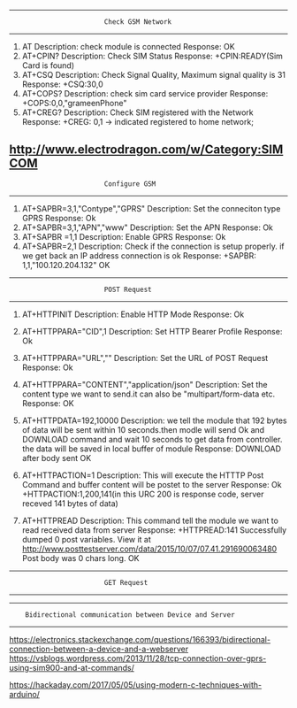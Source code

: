 ---------------------------------------------------------------------
							Check GSM Network
---------------------------------------------------------------------
1.  AT
	Description: check module is connected
	Response: OK
2.  AT+CPIN? 
	Description: Check SIM Status
	Response: +CPIN:READY(Sim Card is found)
3. AT+CSQ
	Description: Check Signal Quality, Maximum signal quality is 31
	Response: +CSQ:30,0
4.  AT+COPS?
	Description: check sim card service provider
	Response: +COPS:0,0,"grameenPhone"
5.  AT+CREG?
	Description: Check SIM registered with the Network
	Response: +CREG: 0,1 -> indicated registered to home network;

http://www.electrodragon.com/w/Category:SIMCOM
---------------------------------------------------------------------
							Configure GSM
---------------------------------------------------------------------
1. AT+SAPBR=3,1,"Contype","GPRS"
	Description: Set the conneciton type GPRS
	Response: Ok
2. AT+SAPBR=3,1,"APN","www"
	Description: Set the APN
	Response: Ok
3. AT+SAPBR =1,1
	Description: Enable GPRS
	Response: Ok
4. AT+SAPBR=2,1
	Description: Check if the connection is setup properly. if we get back an IP address connection is ok
	Response: +SAPBR: 1,1,"100.120.204.132"
			OK

---------------------------------------------------------------------
							POST Request 
---------------------------------------------------------------------
1. AT+HTTPINIT
	Description: Enable HTTP Mode
	Response: Ok
2. AT+HTTPPARA="CID",1
	Description: Set HTTP Bearer Profile
	Response: Ok
3. AT+HTTPPARA="URL","<http post address>"
	Description: Set the URL of POST Request
	Response: Ok
4. AT+HTTPPARA="CONTENT","application/json"
	Description: Set the content type we want to send.it can also be "multipart/form-data etc.
	Response: OK
5. AT+HTTPDATA=192,10000
	Description: we tell the module that 192 bytes of data will be sent within 10 seconds.then modle will send Ok and DOWNLOAD command and wait 10 seconds to get data from controller. the data will be saved in local buffer of module
	Response: DOWNLOAD after body sent OK

6. AT+HTTPACTION=1
	Description: This will execute the HTTTP Post Command and buffer content will be postet to the server
	Response: Ok 
			  +HTTPACTION:1,200,141(in this URC 200 is response code, server receved 141 bytes of data)
4. AT+HTTPREAD
	Description: This command tell the module we want to read received data from server
	Response:   +HTTPREAD:141
				Successfully dumped 0 post variables.
				View it at http://www.posttestserver.com/data/2015/10/07/07.41.291690063480
				Post body was 0 chars long.
				OK

---------------------------------------------------------------------
							GET Request
---------------------------------------------------------------------


---------------------------------------------------------------------
		Bidirectional communication between Device and Server
---------------------------------------------------------------------
https://electronics.stackexchange.com/questions/166393/bidirectional-connection-between-a-device-and-a-webserver
https://vsblogs.wordpress.com/2013/11/28/tcp-connection-over-gprs-using-sim900-and-at-commands/

https://hackaday.com/2017/05/05/using-modern-c-techniques-with-arduino/